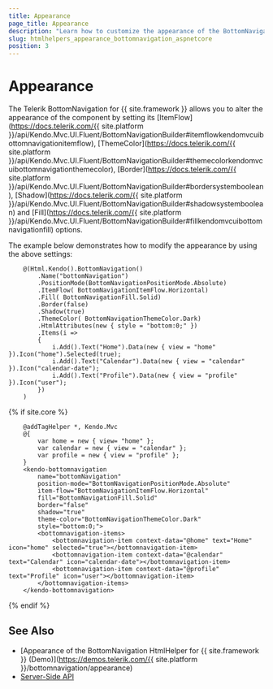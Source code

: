 ```yaml
---
title: Appearance
page_title: Appearance
description: "Learn how to customize the appearance of the BottomNavigation component for {{ site.framework }}."
slug: htmlhelpers_appearance_bottomnavigation_aspnetcore
position: 3
---
```


# Appearance

The Telerik BottomNavigation for {{ site.framework }} allows you to alter the appearance of the component by setting its [ItemFlow](https://docs.telerik.com/{{ site.platform }}/api/Kendo.Mvc.UI.Fluent/BottomNavigationBuilder#itemflowkendomvcuibottomnavigationitemflow), [ThemeColor](https://docs.telerik.com/{{ site.platform }}/api/Kendo.Mvc.UI.Fluent/BottomNavigationBuilder#themecolorkendomvcuibottomnavigationthemecolor), [Border](https://docs.telerik.com/{{ site.platform }}/api/Kendo.Mvc.UI.Fluent/BottomNavigationBuilder#bordersystemboolean), [Shadow](https://docs.telerik.com/{{ site.platform }}/api/Kendo.Mvc.UI.Fluent/BottomNavigationBuilder#shadowsystemboolean) and [Fill](https://docs.telerik.com/{{ site.platform }}/api/Kendo.Mvc.UI.Fluent/BottomNavigationBuilder#fillkendomvcuibottomnavigationfill) options.

The example below demonstrates how to modify the appearance by using the above settings:

```HtmlHelper
    @(Html.Kendo().BottomNavigation()
        .Name("bottomNavigation")
        .PositionMode(BottomNavigationPositionMode.Absolute)
        .ItemFlow( BottomNavigationItemFlow.Horizontal)
        .Fill( BottomNavigationFill.Solid)
        .Border(false)
        .Shadow(true)
        .ThemeColor( BottomNavigationThemeColor.Dark)
        .HtmlAttributes(new { style = "bottom:0;" })
        .Items(i =>
        {
            i.Add().Text("Home").Data(new { view = "home" }).Icon("home").Selected(true);
            i.Add().Text("Calendar").Data(new { view = "calendar" }).Icon("calendar-date");
            i.Add().Text("Profile").Data(new { view = "profile" }).Icon("user");
        })
    )
```
{% if site.core %}
```TagHelper
    @addTagHelper *, Kendo.Mvc
    @{
        var home = new { view= "home" };
        var calendar = new { view = "calendar" };
        var profile = new { view = "profile" };
    }  
    <kendo-bottomnavigation
        name="bottomNavigation"
        position-mode="BottomNavigationPositionMode.Absolute"
        item-flow="BottomNavigationItemFlow.Horizontal"
        fill="BottomNavigationFill.Solid"
        border="false"
        shadow="true"
        theme-color="BottomNavigationThemeColor.Dark"
        style="bottom:0;">
        <bottomnavigation-items>
            <bottomnavigation-item context-data="@home" text="Home" icon="home" selected="true"></bottomnavigation-item>
            <bottomnavigation-item context-data="@calendar" text="Calendar" icon="calendar-date"></bottomnavigation-item>
            <bottomnavigation-item context-data="@profile" text="Profile" icon="user"></bottomnavigation-item>
        </bottomnavigation-items>
    </kendo-bottomnavigation>
```
{% endif %}

## See Also

* [Appearance of the BottomNavigation HtmlHelper for {{ site.framework }} (Demo)](https://demos.telerik.com/{{ site.platform }}/bottomnavigation/appearance)
* [Server-Side API](/api/bottomnavigation)